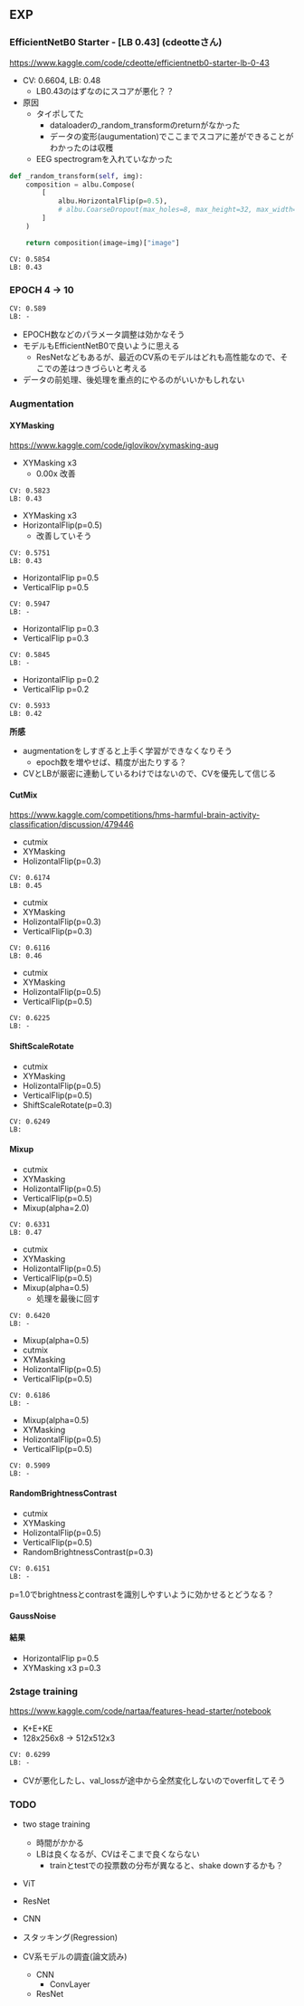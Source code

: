 ## EXP
### EfficientNetB0 Starter - [LB 0.43] (cdeotteさん)

https://www.kaggle.com/code/cdeotte/efficientnetb0-starter-lb-0-43

- CV: 0.6604, LB: 0.48
    - LB0.43のはずなのにスコアが悪化？？
- 原因
    - タイポしてた
        - dataloaderの_random_transformのreturnがなかった
        - データの変形(augumentation)でここまでスコアに差ができることがわかったのは収穫
    - EEG spectrogramを入れていなかった

```py
def _random_transform(self, img):
    composition = albu.Compose(
        [
            albu.HorizontalFlip(p=0.5),
            # albu.CoarseDropout(max_holes=8, max_height=32, max_width=32, fill_value=0, p=0.5),
        ]
    )

    return composition(image=img)["image"]
```

```
CV: 0.5854
LB: 0.43
```

### EPOCH 4 -> 10

```
CV: 0.589
LB: -
```

- EPOCH数などのパラメータ調整は効かなそう
- モデルもEfficientNetB0で良いように思える
  - ResNetなどもあるが、最近のCV系のモデルはどれも高性能なので、そこでの差はつきづらいと考える
- データの前処理、後処理を重点的にやるのがいいかもしれない

### Augmentation
#### XYMasking

https://www.kaggle.com/code/iglovikov/xymasking-aug

- XYMasking x3
    - 0.00x 改善

```
CV: 0.5823
LB: 0.43
```

- XYMasking x3
- HorizontalFlip(p=0.5)
    - 改善していそう

```
CV: 0.5751
LB: 0.43
```


- HorizontalFlip p=0.5
- VerticalFlip p=0.5

```
CV: 0.5947
LB: -
```

- HorizontalFlip p=0.3
- VerticalFlip p=0.3

```
CV: 0.5845
LB: -
```

- HorizontalFlip p=0.2
- VerticalFlip p=0.2

```
CV: 0.5933
LB: 0.42
```

**所感**
- augmentationをしすぎると上手く学習ができなくなりそう
    - epoch数を増やせば、精度が出たりする？
- CVとLBが厳密に連動しているわけではないので、CVを優先して信じる

#### CutMix

https://www.kaggle.com/competitions/hms-harmful-brain-activity-classification/discussion/479446

- cutmix
- XYMasking
- HolizontalFlip(p=0.3)

```
CV: 0.6174
LB: 0.45
```

- cutmix
- XYMasking
- HolizontalFlip(p=0.3)
- VerticalFlip(p=0.3)

```
CV: 0.6116
LB: 0.46
```

- cutmix
- XYMasking
- HolizontalFlip(p=0.5)
- VerticalFlip(p=0.5)

```
CV: 0.6225
LB: -
```

#### ShiftScaleRotate

- cutmix
- XYMasking
- HolizontalFlip(p=0.5)
- VerticalFlip(p=0.5)
- ShiftScaleRotate(p=0.3)

```
CV: 0.6249
LB:
```

#### Mixup

- cutmix
- XYMasking
- HolizontalFlip(p=0.5)
- VerticalFlip(p=0.5)
- Mixup(alpha=2.0)

```
CV: 0.6331
LB: 0.47
```

- cutmix
- XYMasking
- HolizontalFlip(p=0.5)
- VerticalFlip(p=0.5)
- Mixup(alpha=0.5)
    - 処理を最後に回す

```
CV: 0.6420
LB: -
```

- Mixup(alpha=0.5)
- cutmix
- XYMasking
- HolizontalFlip(p=0.5)
- VerticalFlip(p=0.5)

```
CV: 0.6186
LB: -
```

- Mixup(alpha=0.5)
- XYMasking
- HolizontalFlip(p=0.5)
- VerticalFlip(p=0.5)

```
CV: 0.5909
LB: -
```

#### RandomBrightnessContrast

- cutmix
- XYMasking
- HolizontalFlip(p=0.5)
- VerticalFlip(p=0.5)
- RandomBrightnessContrast(p=0.3)

```
CV: 0.6151
LB: -
```

p=1.0でbrightnessとcontrastを識別しやすいように効かせるとどうなる？

#### GaussNoise

#### 結果

- HorizontalFlip p=0.5
- XYMasking x3 p=0.3

### 2stage training

https://www.kaggle.com/code/nartaa/features-head-starter/notebook

- K+E+KE
- 128x256x8 -> 512x512x3

```
CV: 0.6299
LB: -
```

- CVが悪化したし、val_lossが途中から全然変化しないのでoverfitしてそう

### TODO

- two stage training
    - 時間がかかる
    - LBは良くなるが、CVはそこまで良くならない
      - trainとtestでの投票数の分布が異なると、shake downするかも？

- ViT
- ResNet
- CNN
- スタッキング(Regression)

- CV系モデルの調査(論文読み)
    - CNN
        - ConvLayer
    - ResNet
